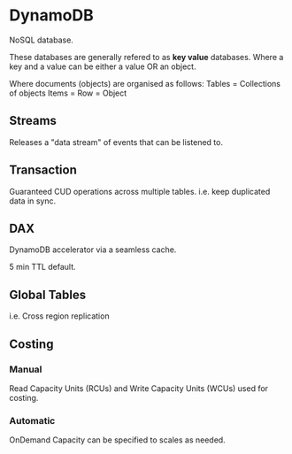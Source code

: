 # DynamoDB

NoSQL database.

These databases are generally refered to as **key value** databases. Where a key and a value can be either a value OR an object.

Where documents (objects) are organised as follows:
Tables = Collections of objects
Items = Row = Object

## Streams

Releases a "data stream" of events that can be listened to.

## Transaction

Guaranteed CUD operations across multiple tables. i.e. keep duplicated data in sync.

## DAX

DynamoDB accelerator via a seamless cache.

5 min TTL default.

## Global Tables

i.e. Cross region replication

## Costing

### Manual 

Read Capacity Units (RCUs) and Write Capacity Units (WCUs) used for costing.

### Automatic

OnDemand Capacity can be specified to scales as needed.
